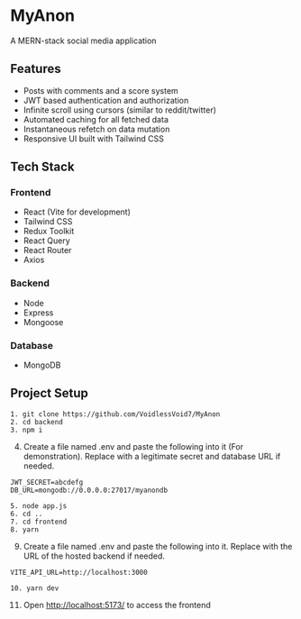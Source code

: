 # MyAnon

A MERN-stack social media application

## Features

- Posts with comments and a score system
- JWT based authentication and authorization
- Infinite scroll using cursors (similar to reddit/twitter)
- Automated caching for all fetched data
- Instantaneous refetch on data mutation
- Responsive UI built with Tailwind CSS

## Tech Stack

### Frontend

- React (Vite for development)
- Tailwind CSS
- Redux Toolkit
- React Query
- React Router
- Axios

### Backend

- Node
- Express
- Mongoose

### Database

- MongoDB

## Project Setup

```
1. git clone https://github.com/VoidlessVoid7/MyAnon
2. cd backend
3. npm i
```
4. Create a file named .env and paste the following into it (For demonstration). Replace with a legitimate secret and database URL if needed.

```
JWT_SECRET=abcdefg
DB_URL=mongodb://0.0.0.0:27017/myanondb
```
```
5. node app.js
6. cd ..
7. cd frontend
8. yarn
```
9. Create a file named .env and paste the following into it. Replace with the URL of the hosted backend if needed.
```
VITE_API_URL=http://localhost:3000
```
```
10. yarn dev
```
11. Open <http://localhost:5173/> to access the frontend
